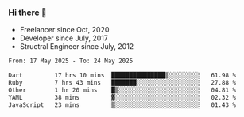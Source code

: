 ### Hi there 👋

- Freelancer since Oct, 2020
- Developer since July, 2017
- Structral Engineer since July, 2012

<!--START_SECTION:waka-->

```txt
From: 17 May 2025 - To: 24 May 2025

Dart         17 hrs 10 mins  ███████████████▒░░░░░░░░░   61.98 %
Ruby         7 hrs 43 mins   ███████░░░░░░░░░░░░░░░░░░   27.88 %
Other        1 hr 20 mins    █▒░░░░░░░░░░░░░░░░░░░░░░░   04.81 %
YAML         38 mins         ▓░░░░░░░░░░░░░░░░░░░░░░░░   02.32 %
JavaScript   23 mins         ▒░░░░░░░░░░░░░░░░░░░░░░░░   01.43 %
```

<!--END_SECTION:waka-->
